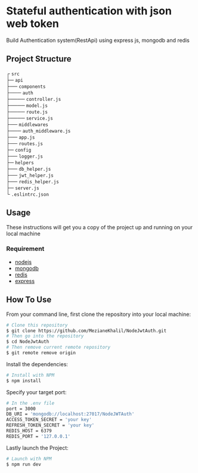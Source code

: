 # Stateful authentication with json web token
Build Authentication system(RestApi) using express js, mongodb and redis
 ## Project Structure 
┌ `src`\
├─ `api` \
├── `components` \
├─── `auth` \
├──── `controller.js` \
├──── `model.js` \
├──── `route.js` \
├──── `service.js` \
├── `middlewares` \
├─── `auth_middleware.js` \
├── `app.js` \
├── `routes.js` \
├─ `config` \
├── `logger.js` \
├─ `helpers` \
├── `db_helper.js` \
├── `jwt_helper.js` \
├── `redis_helper.js` \
├─ `server.js` \
└ `.eslintrc.json`
## Usage 
These instructions will get you a copy of the project up and running on your local machine

### Requirement 
- [nodejs](https://nodejs.org/en/)
- [mongodb](https://www.mongodb.com/)
- [redis](https://redis.io/)
- [express](https://expressjs.com/)
## How To Use
From your command line, first clone the repository into your local machine:

```bash
# Clone this repository
$ git clone https://github.com/MezianeKhalil/NodeJwtAuth.git
# Then go into the repository
$ cd NodeJwtAuth
# Then remove current remote repository
$ git remote remove origin
```
Install the dependencies:
```bash
# Install with NPM
$ npm install
```
Specify your target port:
``` bash
# In the .env file
port = 3000
DB_URI = 'mongodb://localhost:27017/NodeJWTAuth'
ACCESS_TOKEN_SECRET = 'your key'
REFRESH_TOKEN_SECRET = 'your key'
REDIS_HOST = 6379
REDIS_PORT = '127.0.0.1'
```
Lastly launch the Project:
```bash
# Launch with NPM
$ npm run dev
```
